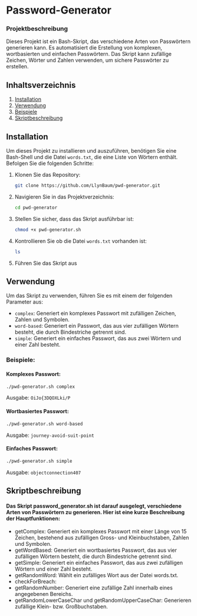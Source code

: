 # Password-Generator

### Projektbeschreibung
Dieses Projekt ist ein Bash-Skript, das verschiedene Arten von Passwörtern generieren kann. Es automatisiert die Erstellung von komplexen, wortbasierten und einfachen Passwörtern. Das Skript kann zufällige Zeichen, Wörter und Zahlen verwenden, um sichere Passwörter zu erstellen.

## Inhaltsverzeichnis
1. [Installation](#installation)
2. [Verwendung](#verwendung)
3. [Beispiele](#beispiele)
4. [Skriptbeschreibung](#skriptbeschreibung)

## Installation
Um dieses Projekt zu installieren und auszuführen, benötigen Sie eine Bash-Shell und die Datei `words.txt`, die eine Liste von Wörtern enthält. Befolgen Sie die folgenden Schritte:

1. Klonen Sie das Repository:
   ```bash
   git clone https://github.com/LlynBaum/pwd-generator.git
2. Navigieren Sie in das Projektverzeichnis:
   ```bash
   cd pwd-generator
3. Stellen Sie sicher, dass das Skript ausführbar ist:
   ```bash
   chmod +x pwd-generator.sh
4. Kontrollieren Sie ob die Datei `words.txt` vorhanden ist:
   ```bash
   ls
5. Führen Sie das Skript aus

## Verwendung
Um das Skript zu verwenden, führen Sie es mit einem der folgenden Parameter aus:

- `complex`: Generiert ein komplexes Passwort mit zufälligen Zeichen, Zahlen und Symbolen.
- `word-based`: Generiert ein Passwort, das aus vier zufälligen Wörtern besteht, die durch Bindestriche getrennt sind.
- `simple`: Generiert ein einfaches Passwort, das aus zwei Wörtern und einer Zahl besteht.

### Beispiele:
#### Komplexes Passwort:
```bash	
./pwd-generator.sh complex
```
Ausgabe: `OiJo{3DQOXLki/P`

#### Wortbasiertes Passwort:
```bash	
./pwd-generator.sh word-based
```
Ausgabe: `journey-avoid-suit-point`

#### Einfaches Passwort:
```bash	
./pwd-generator.sh simple
```
Ausgabe: `objectconnection407`

## Skriptbeschreibung
#### Das Skript password_generator.sh ist darauf ausgelegt, verschiedene Arten von Passwörtern zu generieren. Hier ist eine kurze Beschreibung der Hauptfunktionen:

- getComplex: Generiert ein komplexes Passwort mit einer Länge von 15 Zeichen, bestehend aus zufälligen Gross- und Kleinbuchstaben, Zahlen und Symbolen.
- getWordBased: Generiert ein wortbasiertes Passwort, das aus vier zufälligen Wörtern besteht, die durch Bindestriche getrennt sind.
- getSimple: Generiert ein einfaches Passwort, das aus zwei zufälligen Wörtern und einer Zahl besteht.
- getRandomWord: Wählt ein zufälliges Wort aus der Datei words.txt.
- checkForBreach: 
- getRandomNumber: Generiert eine zufällige Zahl innerhalb eines angegebenen Bereichs.
- getRandomLowerCaseChar und getRandomUpperCaseChar: Generieren zufällige Klein- bzw. Großbuchstaben.

